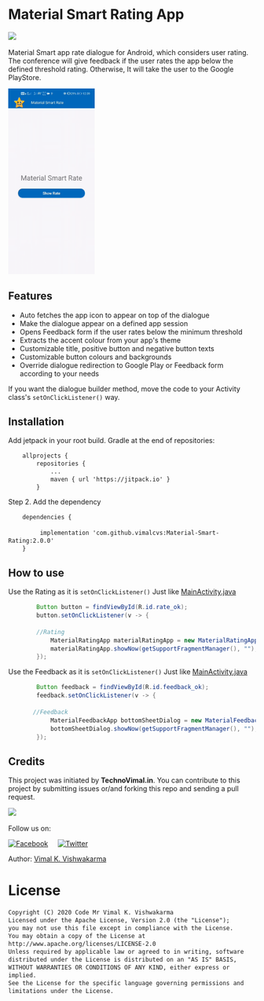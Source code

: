 # Material Smart Rating App
[![](https://jitpack.io/v/vimalcvs/Material-Smart-Rating.svg)](https://jitpack.io/#vimalcvs/Material-Smart-Rating)

Material Smart app rate dialogue for Android, which considers user rating. The conference will give feedback if the user rates the app below the defined threshold rating. Otherwise, It will take the user to the
Google PlayStore.

<img src="demo.gif" width="35%"/>

## Features
- Auto fetches the app icon to appear on top of the dialogue
- Make the dialogue appear on a defined app session
- Opens Feedback form if the user rates below the minimum threshold
- Extracts the accent colour from your app's theme
- Customizable title, positive button and negative button texts
- Customizable button colours and backgrounds
- Override dialogue redirection to Google Play or Feedback form according to your needs

If you want the dialogue builder method, move the code to your Activity class's `setOnClickListener()` way.

## Installation

Add jetpack in your root build. Gradle at the end of repositories:
```
	allprojects {
		repositories {
			...
			maven { url 'https://jitpack.io' }
		}
```
Step 2. Add the dependency

```
	dependencies {
	
	     implementation 'com.github.vimalcvs:Material-Smart-Rating:2.0.0'
	}
```

## How to use
Use the Rating as it is `setOnClickListener()` Just like <a href="https://github.com/vimalcvs/Material-Smart-Rating/blob/master/app/src/main/java/com/vimalcvs/myrateapp/MainActivity.java">MainActivity.java</a>
```java
        Button button = findViewById(R.id.rate_ok);
        button.setOnClickListener(v -> {
	
	    //Rating
            MaterialRatingApp materialRatingApp = new MaterialRatingApp (this);
            materialRatingApp.showNow(getSupportFragmentManager(), "");
        });
```

Use the Feedback as it is `setOnClickListener()` Just like <a href="https://github.com/vimalcvs/Material-Smart-Rating/blob/master/app/src/main/java/com/vimalcvs/myrateapp/MainActivity.java">MainActivity.java</a>
```java
        Button feedback = findViewById(R.id.feedback_ok);
        feedback.setOnClickListener(v -> {
	
	   //Feedback
            MaterialFeedbackApp bottomSheetDialog = new MaterialFeedbackApp ("youremailid@gmail.com");
            bottomSheetDialog.showNow(getSupportFragmentManager(), "");
        });
```

## Credits

This project was initiated by **TechnoVimal.in**. You can contribute to this project by submitting issues or/and forking this repo and sending a pull request.

![](https://mlsvormsouvm.i.optimole.com/DV0GLTY-FqZU1jKu/w:auto/h:auto/q:auto/https://www.technovimal.in/wp-content/uploads/2019/09/technovimal_moblie_logo_250x40-1.png)

Follow us on:

[![Facebook](http://codemybrainsout.com/files/img/fb.png)](https://www.facebook.com/vimalcvs)&nbsp;&nbsp;&nbsp;&nbsp;&nbsp;[![Twitter](http://codemybrainsout.com/files/img/tw.png)](https://twitter.com/vimalvishwakar6)

Author: [Vimal K. Vishwakarma](https://github.com/vimalcvs)

# License
```
Copyright (C) 2020 Code Mr Vimal K. Vishwakarma
Licensed under the Apache License, Version 2.0 (the "License");
you may not use this file except in compliance with the License.
You may obtain a copy of the License at
http://www.apache.org/licenses/LICENSE-2.0
Unless required by applicable law or agreed to in writing, software
distributed under the License is distributed on an "AS IS" BASIS,
WITHOUT WARRANTIES OR CONDITIONS OF ANY KIND, either express or implied.
See the License for the specific language governing permissions and
limitations under the License.
```
